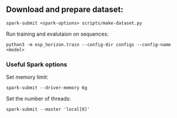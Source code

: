 ## Download and prepare dataset:
```
spark-submit <spark-options> scripts/make-dataset.py
```

Run training and evalutaion on sequences:
```
python3 -m esp_horizon.train --config-dir configs --config-name <model>
```

### Useful Spark options
Set memory limit:
```
spark-submit --driver-memory 6g
```

Set the number of threads:
```
spark-submit --master 'local[8]'
```
